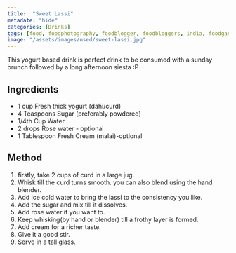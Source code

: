 ```yaml
---
title:  "Sweet Lassi"
metadate: "hide"
categories: [Drinks]
tags: [food, foodphotography, foodblogger, foodbloggers, india, foodgasm, indianfood, love, foodcoma, foodporn,indiancooking, indianrecipe, foodlovers, indianfood, indianfoodbloggers, foodiesofinstagram, foodlove, indian, indiancouple, eatlocal, eathealthy, eatwell, desifood, trending, tasty, taste, yummyinmytummy, foodie, instafood, instafoodie, foodstagram, instagood, passionatepaprika, foodblog, easy, indian, recipe, mothersrecipe, cooking, easycooking, easyrecipe, simple, simplefood, drinks, sweetlassi, indiandrink, easydrink]
image: "/assets/images/used/sweet-lassi.jpg"
---
```


This yogurt based drink is perfect drink to be consumed with a sunday brunch followed by a long afternoon siesta :P

## Ingredients

- 1 cup Fresh thick yogurt (dahi/curd)
- 4 Teaspoons Sugar (preferably powdered)
- 1/4th Cup Water
- 2 drops Rose water - optional
- 1 Tablespoon Fresh Cream (malai)-optional

## Method

1. firstly, take 2 cups of curd in a large jug.
2. Whisk till the curd turns smooth. you can also blend using the hand blender.
3. Add ice cold water to bring the lassi to the consistency you like.
4. Add the sugar and mix till it dissolves.
5. Add rose water if you want to. 
6. Keep whisking(by hand or blender) till a frothy layer is formed. 
7. Add cream for a richer taste. 
8. Give it a good stir.
9. Serve in a tall glass.  
